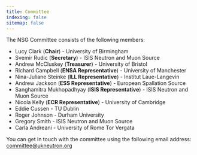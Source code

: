 ```yaml
---
title: Committee
indexing: false
sitemap: false
---
```


The NSG Committee consists of the following members:
- Lucy Clark (**Chair**) - University of Birmingham
- Svemir Rudic (**Secretary**) - ISIS Neutron and Muon Source
- Andrew McCluskey (**Treasurer**) - University of Bristol
- Richard Campbell (**ENSA Representative**) - University of Manchester
- Nina-Juliane Steinke (**ILL Representative**) - Institut Laue-Langevin
- Andrew Jackson  (**ESS Representative**) - European Spallation Source
- Sanghamitra Mukhopadhyay (**ISIS Representative**) - ISIS Neutron and Muon Source
- Nicola Kelly (**ECR Representative**) - University of Cambridge
- Eddie Cussen - TU Dublin
- Roger Johnson - Durham University 
- Gregory Smith - ISIS Neutron and Muon Source
- Carla Andreani - University of Rome Tor Vergata

  
You can get in touch with the committee using the following email address: [committee@ukneutron.org](mailto:committee@ukneutron.org)

